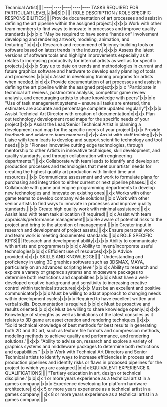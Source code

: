 Technical Artist||||
----|----|----|----|----
TASKS REQUIRED FOR PARTICULAR LEVEL|J|M|S|D
||||
ROLE DESCRIPTION / ROLE SPECIFIC RESPONSIBILITIES:||||
Provide documentation of art processes and assist in defining the art pipeline within the assigned project.|x|x|x|x
Work with other team members to find ways to innovate in processes and improve quality standards.|x|x|x|x
"May be required to have some “hands on” involvement developing and rendering artwork, modeling, animation, and texturing."|x|x|x|x
Research and recommend efficiency-building tools or software based on latest trends in the industry.|x|x|x|x
Assess the latest versions of software tools and highlight improvements especially as it relates to increasing productivity for internal artists as well as for specific projects.|x|x|x|x
Stay up to date on trends and methodologies in current and future graphics software and hardware to develop early planning of tools and processes.|x|x|x|x
Assist in developing training programs for artists when needed.|x|x|x|x
Provide documentation of art processes and assist in defining the art pipeline within the assigned project|x|x|x|x
"Participate in technical art reviews, postmortem analysis, competitor game review analysis, and encouraging artists to share knowledge with peers"|x|x|x|x
"Use of task management systems – ensure all tasks are entered, time estimates are accurate and percentage complete updated regularly"|x|x|x|x
Assist Technical Art Director with creation of documentation|x|x|x|x
Plan out technology development road maps for the specific needs of your project||x|x|x
Assist the Lead/Senior Technical Artist in planning a development road map for the specific needs of your project||x|x|x
Provide feedback and advice to team members||x|x|x
Assist with staff training||x|x|x
Liaise with team leads to develop and support scientific technology and tool needs|||x|x
"Pioneer innovative cutting edge technologies, through mentorship to other Artists in innovative techniques, skill development, and quality standards, and through collaboration with engineering departments."|||x|x
Collaborate with team leads to identify and develop art production processes and technologies that meet our artists’ needs for creating the highest quality art production with limited time and resources.|||x|x
Communicate assessment and work to formulate plans for purchasing and integration to either current or next pipeline phases.|||x|x
Collaborate with game and engine programming departments to develop new technologies and innovate on existing ones|||x|x
Works with other game teams to develop company wide solutions|||x|x
Work with other senior artists to find ways to innovate in processes and improve quality standards.|||x|x
Create high quality work with minimal assistance|||x|x
Assist lead with team task allocation (if required)|||x|x
Assist with team appraisals/performance management|||x|x
Be aware of potential risks to the project and bring to the attention of management.|||x|x
Greater input in research and development of project assets.|||x|x
Ensure personal work and team work is meeting documented standards.|||x|x
ROLE SPECIFIC KPI'S||||
Research and development ability|x|x|x|x
Ability to communicate with artists and programmers|x|x|x|x
Ability to invent/incorporate useful technologies|x|x|x|x
Efficient use of resources|x|x|x|x
Advice provided|x|x|x|x
SKILLS AND KNOWLEDGE||||
"Understanding and proficiency in using 3D graphics software such as 3DSMAX, MAYA, particularly on an advanced scripting level"|x|x|x|x
Ability to research and explore a variety of graphics systems and middleware packages to determine both restrictions and capabilities.|x|x|x|x
Must have a well-developed creative background and sensitivity to increasing creative control within technical structures|x|x|x|x
Must be an excellent and positive communicator|x|x|x|x
Must be willing to adapt approach to changing needs within development cycles|x|x|x|x
Required to have excellent written and verbal skills. Documentation is required.|x|x|x|x
Must be proactive and results oriented.|x|x|x|x
Must be willing to share knowledge openly.|x|x|x|x
Knowledge of strengths as well as limitations of the latest consoles as it relates to 3D game art asset creation and rendering techniques.||x|x|x
"Solid technical knowledge of best methods for best results in generating both 2D and 3D art, such as texture file formats and compression methods, modeling methods to achieve quality and performance, and rendering solutions."||x|x|x
"Ability to advise on, research and explore a variety of graphics systems and middleware packages to determine both restrictions and capabilities."||x|x|x
Work with Technical Art Directors and Senior Technical artists to identify ways to increase efficiencies in process and production pipelines and identify risks or flaws in proposed pipelines for the project to which you are assigned.||x|x|x
EQUIVALENT EXPERIENCE & QUALIFICATIONS||||
"Tertiary education in art, design or technical discipline."|x|x|x|x
1 or more years experience as a technical artist in a games company||x|x|x
Experience developing for platform hardware architecture||x|x|x
5 or more years experience as a technical artist in a games company|||x|x
8 or more years experience as a technical artist in a games company||||x
